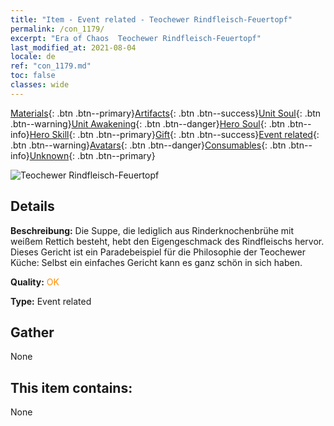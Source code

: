 ```yaml
---
title: "Item - Event related - Teochewer Rindfleisch-Feuertopf"
permalink: /con_1179/
excerpt: "Era of Chaos  Teochewer Rindfleisch-Feuertopf"
last_modified_at: 2021-08-04
locale: de
ref: "con_1179.md"
toc: false
classes: wide
---
```

 [Materials](/ItemsDE/){: .btn .btn--primary}[Artifacts](/ItemsDE/Artifacts/){: .btn .btn--success}[Unit Soul](/ItemsDE/UnitSoul/){: .btn .btn--warning}[Unit Awakening](/ItemsDE/UnitAwakening/){: .btn .btn--danger}[Hero Soul](/ItemsDE/HeroSoul/){: .btn .btn--info}[Hero Skill](/ItemsDE/HeroSkill/){: .btn .btn--primary}[Gift](/ItemsDE/Gift/){: .btn .btn--success}[Event related](/ItemsDE/Events/){: .btn .btn--warning}[Avatars](/ItemsDE/Avatars/){: .btn .btn--danger}[Consumables](/ItemsDE/Consumables/){: .btn .btn--info}[Unknown](/ItemsDE/Unknown/){: .btn .btn--primary}

 ![Teochewer Rindfleisch-Feuertopf](/images/t/i_81511331.png)

## Details
 **Beschreibung:** Die Suppe, die lediglich aus Rinderknochenbrühe mit weißem Rettich besteht, hebt den Eigengeschmack des Rindfleischs hervor. Dieses Gericht ist ein Paradebeispiel für die Philosophie der Teochewer Küche: Selbst ein einfaches Gericht kann es ganz schön in sich haben.

 **Quality:** <span style="color: #FF8C00">OK</span>

 **Type:** Event related

## Gather

  None

## This item contains:

  None

